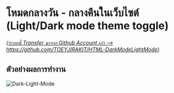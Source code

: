 # โหมดกลางวัน - กลางคืนในเว็บไซต์ (Light/Dark mode theme toggle)

###### [(ระบบนี้ Transfer มาจาก Github Account เก่า --> https://github.com/TOEYJIRAKIT/HTML-DarkModeLightMode)](https://github.com/TOEYJIRAKIT/HTML-DarkModeLightMode)

## ตัวอย่างผลการทำงาน
![Dark-Light-Mode](https://github.com/user-attachments/assets/8a16b758-37cb-4381-9020-701b5fd3efe0)


